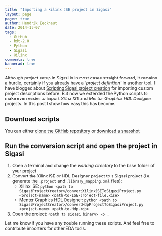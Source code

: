 ```yaml
---
title: "Importing a Xilinx ISE project in Sigasi"
layout: page 
pager: true
author: Hendrik Eeckhaut
date: 2014-11-07
tags: 
  - GitHub
  - hdt-2.0
  - Python
  - Sigasi
  - Xilinx
comments: true
bannerad: true
---
```


Although project setup in Sigasi is in most cases straight forward, it remains a hurdle, certainly if you already have a *'project definition'* in another tool. I have blogged about [Scripting Sigasi project creation](/tech/scripting-sigasi-project-creation) for importing custom project descriptions before. But now we extended the Python scripts to make even easier to import *Xilinx ISE* and *Mentor Graphics HDL Designer* projects. In this post I show how easy this has become.

## Download scripts

You can either [clone the GitHub repository](https://github.com/sigasi/SigasiProjectCreator) or [download a snapshot](https://github.com/sigasi/SigasiProjectCreator/archive/master.zip)

## Run the conversion script and open the project in Sigasi

1. Open a terminal and change the *working directory* to the base folder of your project
2. Convert the Xilinx ISE or HDL Designer project to a Sigasi project (i.e. generate the `.project` and `.library_mapping.xml` files):
	* Xilinx ISE: `python <path to SigasiProjectCreator>/convertXilinxISEToSigasiProject.py <project-name> <path-to-ISE-project-file.xise>`
	* Mentor Graphics HDL Designer: `python <path to SigasiProjectCreator>/convertHdpProjectToSigasiProject.py <project-name> <path-to-Hdp.hdp>`
3. Open the project: `<path to sigasi binary> -p .`

Let me know if you have any trouble running these scripts. And feel free to contribute importers for other EDA tools.